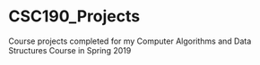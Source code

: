 # CSC190_Projects
Course projects completed for my Computer Algorithms and Data Structures Course in Spring 2019
